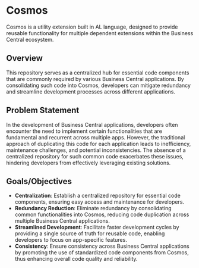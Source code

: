 # Cosmos
Cosmos is a utility extension built in AL language, designed to provide reusable functionality for multiple dependent extensions within the Business Central ecosystem.
## Overview
This repository serves as a centralized hub for essential code components that are commonly required by various Business Central applications. By consolidating such code into Cosmos, developers can mitigate redundancy and streamline development processes across different applications.
## Problem Statement
In the development of Business Central applications, developers often encounter the need to implement certain functionalities that are fundamental and recurrent across multiple apps. However, the traditional approach of duplicating this code for each application leads to inefficiency, maintenance challenges, and potential inconsistencies. The absence of a centralized repository for such common code exacerbates these issues, hindering developers from effectively leveraging existing solutions.
## Goals/Objectives
- **Centralization**: Establish a centralized repository for essential code components, ensuring easy access and maintenance for developers.
- **Redundancy Reduction**: Eliminate redundancy by consolidating common functionalities into Cosmos, reducing code duplication across multiple Business Central applications.
- **Streamlined Development**: Facilitate faster development cycles by providing a single source of truth for reusable code, enabling developers to focus on app-specific features.
- **Consistency**: Ensure consistency across Business Central applications by promoting the use of standardized code components from Cosmos, thus enhancing overall code quality and reliability.
